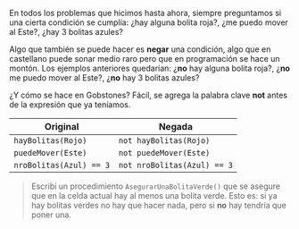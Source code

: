 En todos los problemas que hicimos hasta ahora, siempre preguntamos si una cierta condición se cumplía: ¿hay alguna bolita roja?, ¿me puedo mover al Este?, ¿hay 3 bolitas azules?

Algo que también se puede hacer es **negar** una condición, algo que en castellano puede sonar medio raro pero que en programación se hace un montón. Los ejemplos anteriores quedarían: ¿**no** hay alguna bolita roja?, ¿**no** me puedo mover al Este?, ¿**no** hay 3 bolitas azules?

¿Y cómo se hace en Gobstones? Fácil, se agrega la palabra clave **not** antes de la expresión que ya teníamos.

|Original|Negada|
|--------|------|
|`hayBolitas(Rojo)`|`not hayBolitas(Rojo)`|
|`puedeMover(Este)`|`not puedeMover(Este)`|
|`nroBolitas(Azul) == 3`|`not nroBolitas(Azul) == 3`|

> Escribí un procedimiento `AsegurarUnaBolitaVerde()` que se asegure que en la celda actual hay al menos una bolita verde. Esto es: si ya hay bolitas verdes no hay que hacer nada, pero si **no** hay tendría que poner una.